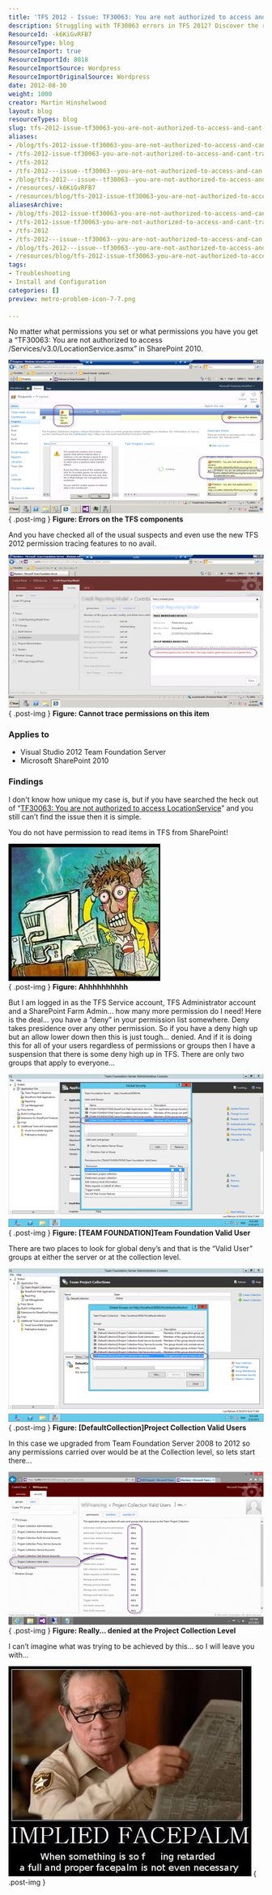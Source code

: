 ```yaml
---
title: 'TFS 2012 - Issue: TF30063: You are not authorized to access and can’t trace permissions'
description: Struggling with TF30063 errors in TFS 2012? Discover the root cause of permission issues and how to resolve them effectively in this insightful guide.
ResourceId: -k6KiGvRFB7
ResourceType: blog
ResourceImport: true
ResourceImportId: 8018
ResourceImportSource: Wordpress
ResourceImportOriginalSource: Wordpress
date: 2012-08-30
weight: 1000
creator: Martin Hinshelwood
layout: blog
resourceTypes: blog
slug: tfs-2012-issue-tf30063-you-are-not-authorized-to-access-and-cant-trace-permissions
aliases:
- /blog/tfs-2012-issue-tf30063-you-are-not-authorized-to-access-and-cant-trace-permissions
- /tfs-2012-issue-tf30063-you-are-not-authorized-to-access-and-cant-trace-permissions
- /tfs-2012
- /tfs-2012---issue--tf30063--you-are-not-authorized-to-access-and-can’t-trace-permissions
- /blog/tfs-2012---issue--tf30063--you-are-not-authorized-to-access-and-can’t-trace-permissions
- /resources/-k6KiGvRFB7
- /resources/blog/tfs-2012-issue-tf30063-you-are-not-authorized-to-access-and-cant-trace-permissions
aliasesArchive:
- /blog/tfs-2012-issue-tf30063-you-are-not-authorized-to-access-and-cant-trace-permissions
- /tfs-2012-issue-tf30063-you-are-not-authorized-to-access-and-cant-trace-permissions
- /tfs-2012
- /tfs-2012---issue--tf30063--you-are-not-authorized-to-access-and-can’t-trace-permissions
- /blog/tfs-2012---issue--tf30063--you-are-not-authorized-to-access-and-can’t-trace-permissions
- /resources/blog/tfs-2012-issue-tf30063-you-are-not-authorized-to-access-and-cant-trace-permissions
tags:
- Troubleshooting
- Install and Configuration
categories: []
preview: metro-problem-icon-7-7.png

---
```

No matter what permissions you set or what permissions you have you get a “TF30063: You are not authorized to access /Services/v3.0/LocationService.asmx” in SharePoint 2010.

[![image](images/image_thumb115-1-1.png "image")](http://blog.hinshelwood.com/files/2012/08/image116.png)  
{ .post-img }
**Figure: Errors on the TFS components**

And you have checked all of the usual suspects and even use the new TFS 2012 permission tracing features to no avail.

[![image](images/image_thumb116-2-2.png "image")](http://blog.hinshelwood.com/files/2012/08/image117.png)  
{ .post-img }
**Figure: Cannot trace permissions on this item**

### Applies to

- Visual Studio 2012 Team Foundation Server
- Microsoft SharePoint 2010

### Findings

I don't know how unique my case is, but if you have searched the heck out of “[TF30063: You are not authorized to access LocationService](http://bit.ly/NzeeoM "http://bit.ly/NzeeoM")” and you still can’t find the issue then it is simple.

You do not have permission to read items in TFS from SharePoint!

[![tearing_hair_out-300x271](images/tearing_hair_out-300x271_thumb-8-8.jpg "tearing_hair_out-300x271")](http://blog.hinshelwood.com/files/2012/08/tearing_hair_out-300x271.jpg)  
{ .post-img }
**Figure: Ahhhhhhhhhh**

But I am logged in as the TFS Service account, TFS Administrator account and a SharePoint Farm Admin… how many more permission do I need! Here is the deal… you have a “deny” in your permission list somewhere. Deny takes presidence over any other permission. So if you have a deny high up but an allow lower down then this is just tough… denied. And if it is doing this for all of your users regardless of permissions or groups then I have a suspension that there is some deny high up in TFS. There are only two groups that apply to everyone…

[![image](images/image_thumb117-3-3.png "image")](http://blog.hinshelwood.com/files/2012/08/image118.png)  
{ .post-img }
**Figure: \[TEAM FOUNDATION\]Team Foundation Valid User**

There are two places to look for global deny’s and that is the “Valid User” groups at either the server or at the collection level.

[![image](images/image_thumb118-4-4.png "image")](http://blog.hinshelwood.com/files/2012/08/image119.png)  
{ .post-img }
**Figure: \[DefaultCollection\]Project Collection Valid Users**

In this case we upgraded from Team Foundation Server 2008 to 2012 so any permissions carried over would be at the Collection level, so lets start there…

[![image](images/image_thumb119-5-5.png "image")](http://blog.hinshelwood.com/files/2012/08/image120.png)  
{ .post-img }
**Figure: Really… denied at the Project Collection Level**

I can’t imagine what was trying to be achieved by this… so I will leave you with…

[![ImpliedFacePalm](images/ImpliedFacePalm_thumb-6-6.jpg "ImpliedFacePalm")](http://blog.hinshelwood.com/files/2012/08/ImpliedFacePalm.jpg)
{ .post-img }
